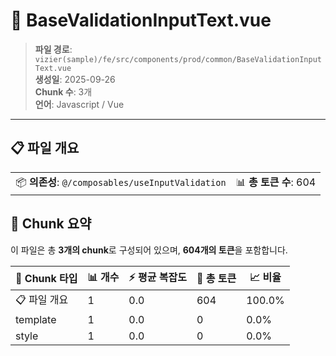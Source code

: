 # 📄 BaseValidationInputText.vue

> **파일 경로**: `vizier(sample)/fe/src/components/prod/common/BaseValidationInputText.vue`  
> **생성일**: 2025-09-26  
> **Chunk 수**: 3개  
> **언어**: Javascript / Vue
---





## 📋 파일 개요

| | |
|--|--|
| 📦 **의존성**: `@/composables/useInputValidation` | 📊 **총 토큰 수**: 604 |






## 🧩 Chunk 요약

이 파일은 총 **3개의 chunk**로 구성되어 있으며, **604개의 토큰**을 포함합니다.

| 🧩 Chunk 타입 | 📊 개수 | ⚡ 평균 복잡도 | 📝 총 토큰 | 📈 비율 |
|---------------|--------|-------------|----------|--------|
| 📋 파일 개요 | 1 | 0.0 | 604 | 100.0% |
| template | 1 | 0.0 | 0 | 0.0% |
| style | 1 | 0.0 | 0 | 0.0% |

